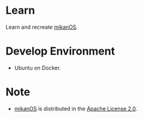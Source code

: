 # Learn 
Learn and recreate [mikanOS](https://github.com/uchan-nos/mikanos).

# Develop Environment
- Ubuntu on Docker.

# Note
 - [mikanOS](https://github.com/uchan-nos/mikanos) is distributed in the [Apache License 2.0](http://www.apache.org/licenses/LICENSE-2.0.txt).